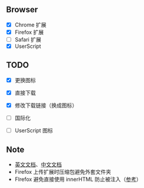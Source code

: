 ## Browser

+ [x] Chrome 扩展
+ [x] Firefox 扩展
+ [ ] Safari 扩展
+ [x] UserScript

## TODO
+ [x] 更换图标
+ [x] 直接下载
+ [x] 修改下载链接（换成图标）
+ [ ] 国际化
+ [ ] UserScript 图标


## Note

+ [英文文档](https://developer.chrome.com/extensions)、[中文文档](https://chajian.baidu.com/developer/extensions/getstarted.html)
+ Firefox 上传扩展时压缩包避免外套文件夹
+ FIrefox 避免直接使用 innerHTML 防止被注入（[参考](https://developer.mozilla.org/en-US/Add-ons/Overlay_Extensions/XUL_School/DOM_Building_and_HTML_Insertion)）
